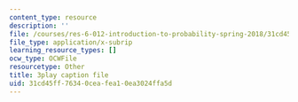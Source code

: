 ```yaml
---
content_type: resource
description: ''
file: /courses/res-6-012-introduction-to-probability-spring-2018/31cd45ff76340ceafea10ea3024ffa5d_L_pEeYLGaP0.srt
file_type: application/x-subrip
learning_resource_types: []
ocw_type: OCWFile
resourcetype: Other
title: 3play caption file
uid: 31cd45ff-7634-0cea-fea1-0ea3024ffa5d
---
```

